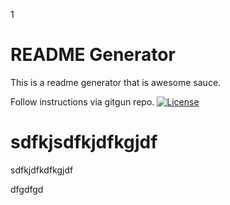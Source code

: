 1

# README Generator

This is a readme generator that is awesome sauce.

Follow instructions via gitgun repo.
[![License](https://img.shields.io/badge/License-Boost%201.0-lightblue.svg)](https://www.boost.org/LICENSE_1_0.txt)

# sdfkjsdfkjdfkgjdf

sdfkjdfkdfkgjdf

dfgdfgd

